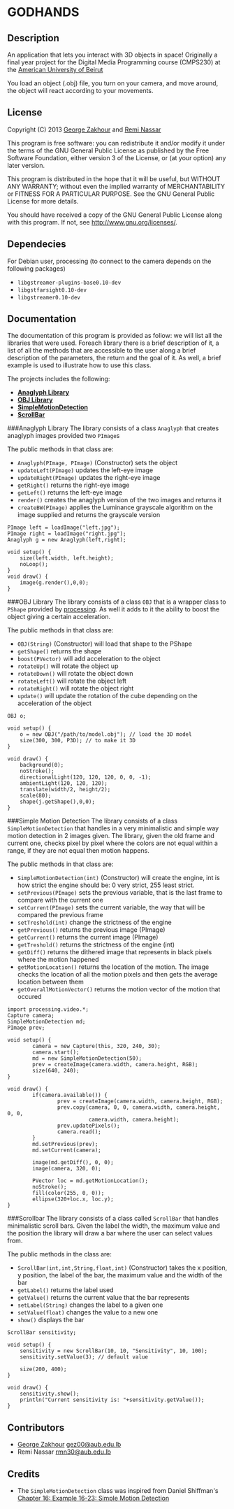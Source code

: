 GODHANDS
========

Description
-----------
An application that lets you interact with 3D objects in space!
Originally a final year project for the Digital Media Programming course (CMPS230) at the [American University of Beirut](http://aub.edu.lb)

You load an object (.obj) file, you turn on your camera, and move around, the object will react according to your movements.

License
-------
Copyright (C) 2013 [George Zakhour][3] and [Remi Nassar][2]

This program is free software: you can redistribute it and/or modify it under the terms of the GNU General Public License as published by the Free Software Foundation, either version 3 of the License, or (at your option) any later version.

This program is distributed in the hope that it will be useful,
but WITHOUT ANY WARRANTY; without even the implied warranty of
MERCHANTABILITY or FITNESS FOR A PARTICULAR PURPOSE.  See the
GNU General Public License for more details.

You should have received a copy of the GNU General Public License along with this program.  If not, see <http://www.gnu.org/licenses/>.

Dependecies
-----------
For Debian user, processing (to connect to the camera depends on the following packages)

- `libgstreamer-plugins-base0.10-dev`
- `libgstfarsight0.10-dev`
- `libgstreamer0.10-dev`


Documentation
-------------
The documentation of this program is provided as follow: we will list all the libraries that were used. Foreach library there is a brief description of it, a list of all the methods that are accessible to the user along a brief description of the parameters, the return and the goal of it. As well, a brief example is used to illustrate how to use this class.

The projects includes the following:

* [**Anaglyph Library**](#anaglyph)
* [**OBJ Library**](#obj)
* [**SimpleMotionDetection**](#motion)
* [**ScrollBar**](#scroll)

###Anaglyph Library<a id="anaglyph"></a>
The library consists of a class `Anaglyph` that creates anaglyph images provided two `PImage`s 

The public methods in that class are:

- `Anaglyph(PImage, PImage)` (Constructor) sets the object
- `updateLeft(PImage)` updates the left-eye image
- `updateRight(PImage)` updates the right-eye image
- `getRight()` returns the right-eye image
- `getLeft()` returns the left-eye image
- `render()` creates the anaglyph version of the two images and returns it
- `createBW(PImage)` applies the Luminance grayscale algorithm on the image supplied and returns the grayscale version

```
PImage left = loadImage("left.jpg");
PImage right = loadImage("right.jpg");
Anaglyph g = new Anaglyph(left,right);

void setup() {
    size(left.width, left.height);
    noLoop();
}
void draw() {
    image(g.render(),0,0);
}
```

###OBJ Library<a id="obj"></a>
The library consists of a class `OBJ` that is a wrapper class to `PShape` provided by [processing][4]. As well it adds to it the ability to boost the object giving a certain acceleration.

The public methods in that class are:

- `OBJ(String)` (Constructor) will load that shape to the PShape
- `getShape()` returns the shape
- `boost(PVector)` will add acceleration to the object
- `rotateUp()` will rotate the object up
- `rotateDown()` will rotate the object down
- `rotateLeft()` will rotate the object left
- `rotateRight()` will rotate the object right
- `update()` will update the rotation of the cube depending on the acceleration of the object

```
OBJ o;

void setup() {
    o = new OBJ("/path/to/model.obj"); // load the 3D model
    size(300, 300, P3D); // to make it 3D
}

void draw() {
    background(0);
    noStroke();
    directionalLight(120, 120, 120, 0, 0, -1);
    ambientLight(120, 120, 120);
    translate(width/2, height/2);
    scale(80);
    shape(j.getShape(),0,0);
}
```

###Simple Motion Detection<a id="motion"></a>
The library consists of a class `SimpleMotionDetection` that handles in a very minimalistic and simple
way motion detection in 2 images given. The library, given the old frame and current one, checks
pixel by pixel where the colors are not equal within a range, if they are not equal then motion happens.

The public methods in that class are:

- `SimpleMotionDetection(int)` (Constructor) will create the engine, int is how strict the engine should be: 0 very strict, 255 least strict.
- `setPrevious(PImage)` sets the previous variable, that is the last frame to compare with the current one
- `setCurrent(PImage)` sets the current variable, the way that will be compared the previous frame
- `setTreshold(int)` change the strictness of the engine
- `getPrevious()` returns the previous image (PImage)
- `getCurrent()` returns the current image (PImage)
- `getTreshold()` returns the strictness of the engine (int)
- `getDiff()` returns the dithered image that represents in black pixels where the motion happened
- `getMotionLocation()` returns the location of the motion. The image checks the location of all the motion pixels and then gets the average location between them
- `getOverallMotionVector()` returns the motion vector of the motion that occured

```
import processing.video.*;
Capture camera;
SimpleMotionDetection md;
PImage prev;

void setup() {
        camera = new Capture(this, 320, 240, 30);
        camera.start();
        md = new SimpleMotionDetection(50);
        prev = createImage(camera.width, camera.height, RGB);
        size(640, 240);
}

void draw() {
        if(camera.available()) {
                prev = createImage(camera.width, camera.height, RGB);
                prev.copy(camera, 0, 0, camera.width, camera.height, 0, 0,
                          camera.width, camera.height);
                prev.updatePixels();
                camera.read();
        }
        md.setPrevious(prev);
        md.setCurrent(camera);

        image(md.getDiff(), 0, 0);
        image(camera, 320, 0);

        PVector loc = md.getMotionLocation();
        noStroke();
        fill(color(255, 0, 0));
        ellipse(320+loc.x, loc.y);
}
```

###Scrollbar<a id="scroll"></a>
The library consists of a class called `ScrollBar` that handles minimalistic scroll bars. Given the label
the width, the maximum value and the position the library will draw a bar where the user can select values
from.

The public methods in the class are:

- `ScrollBar(int,int,String,float,int)` (Constructor) takes the x position, y position, the label of the bar, the maximum value and the width of the bar
- `getLabel()` returns the label used
- `getValue()` returns the current value that the bar represents
- `setLabel(String)` changes the label to a given one
- `setValue(float)` changes the value to a new one
- `show()` displays the bar


```
ScrollBar sensitivity;

void setup() {
    sensitivity = new ScrollBar(10, 10, "Sensitivity", 10, 100);
    sensitivity.setValue(3); // default value

    size(200, 400);
}

void draw() {
    sensitivity.show();
    println("Current sensitivity is: "+sensitivity.getValue());
}

```


Contributors
------------
- [George Zakhour][3] [gez00@aub.edu.lb][1]
- Remi Nassar [rmn30@aub.edu.lb][2]


Credits
-------
- The `SimpleMotionDetection` class was inspired from Daniel Shiffman's [Chapter 16: Example 16-23: Simple Motion Detection](http://www.learningprocessing.com/examples/chapter-16/example-16-13/)




[1]: mailto:gez00@aub.edu.lb    "George Zakhour"
[2]: mailto:rmn30@aub.edu.lb    "Remi Nassar"
[3]: http://george.zakhour.me   "George Zakhour"
[4]: http://processing.org      "Processing"
